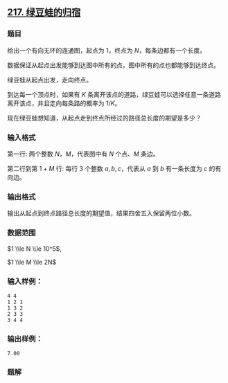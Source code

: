 ## [217\. 绿豆蛙的归宿](https://www.acwing.com/problem/content/219/)

### 题目

给出一个有向无环的连通图，起点为 $1$，终点为 $N$，每条边都有一个长度。

数据保证从起点出发能够到达图中所有的点，图中所有的点也都能够到达终点。

绿豆蛙从起点出发，走向终点。

到达每一个顶点时，如果有 $K$ 条离开该点的道路，绿豆蛙可以选择任意一条道路离开该点，并且走向每条路的概率为 $1/K$。

现在绿豆蛙想知道，从起点走到终点所经过的路径总长度的期望是多少？

### 输入格式

第一行: 两个整数 $N， M$，代表图中有 $N$ 个点、$M$ 条边。

第二行到第 $1+M$ 行: 每行 $3$ 个整数 $a, b, c$，代表从 $a$ 到 $b$ 有一条长度为 $c$ 的有向边。

### 输出格式

输出从起点到终点路径总长度的期望值，结果四舍五入保留两位小数。

### 数据范围

$1 \\le N \\le 10^5$,

$1 \\le M \\le 2N$

### 输入样例：

```
4 4
1 2 1
1 3 2
2 3 3
3 4 4
```

### 输出样例：

```
7.00
```

### 题解

